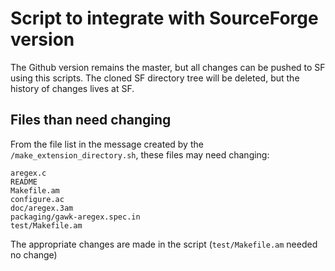 # Script to integrate with SourceForge version

The Github version remains the master, but all changes can be pushed
to SF using this scripts. The cloned SF directory tree will be
deleted, but the history of changes lives at SF.


## Files than need changing

From the file list in the message created by the
`/make_extension_directory.sh`, these files may need changing:

    aregex.c
    README
    Makefile.am
    configure.ac
    doc/aregex.3am
    packaging/gawk-aregex.spec.in
    test/Makefile.am

The appropriate changes are made in the script (`test/Makefile.am`
needed no change)




